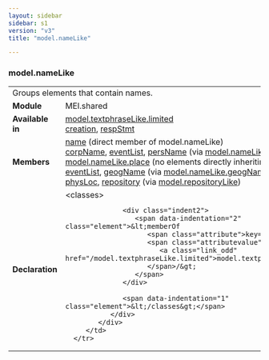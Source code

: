 ```yaml
---
layout: sidebar
sidebar: s1
version: "v3"
title: "model.nameLike"

---
```


<div class="classSpec model">
   <h3 id="model.nameLike">model.nameLike</h3>
   <table class="wovenodd">
      <tr>
         <td colspan="2" class="wovenodd-col2">Groups elements that contain names.</td>
      </tr>
      <tr>
         <td class="wovenodd-col1">
            <strong>Module</strong>
         </td>
         <td class="wovenodd-col2">MEI.shared</td>
      </tr>
      <tr>
         <td class="wovenodd-col1">
            <strong>Available in</strong>
         </td>
         <td class="wovenodd-col2">
            <div class="parent">
               <div>
                  <a class="link_odd_classSpec" href="/{{ page.version }}/model-classes/model.textphraseLike.limited.html">model.textphraseLike.limited</a>
               </div>
               <div>
                  <a class="link_odd_elementSpec" href="/{{ page.version }}/elements/creation.html">creation</a>, 
                  <a class="link_odd_elementSpec" href="/{{ page.version }}/elements/respStmt.html">respStmt</a>
               </div>
            </div>
         </td>
      </tr>
      <tr>
         <td class="wovenodd-col1">
            <strong>Members</strong>
         </td>
         <td class="wovenodd-col2">
            <div class="parent">
               <div>
                  <a class="link_odd_elementSpec" href="/{{ page.version }}/elements/name.html">name</a> (direct member of model.nameLike)
               </div>
               <div>
                  <a class="link_odd_elementSpec" href="/{{ page.version }}/model-classes/corpName.html">corpName</a>, 
                  <a class="link_odd_elementSpec" href="/{{ page.version }}/model-classes/eventList.html">eventList</a>, 
                  <a class="link_odd_elementSpec" href="/{{ page.version }}/model-classes/persName.html">persName</a>
                  <span> (via 
                     <a class="link_odd_classSpec" href="/{{ page.version }}/model-classes/model.nameLike.agent.html">model.nameLike.agent</a>)
                  </span>
               </div>
               <div>
                  <span>
                     <a class="link_odd_classSpec" href="/{{ page.version }}/model-classes/model.nameLike.place.html">model.nameLike.place</a> (no elements directly inheriting from this class)
                  </span>
               </div>
               <div>
                  <a class="link_odd_elementSpec" href="/{{ page.version }}/model-classes/eventList.html">eventList</a>, 
                  <a class="link_odd_elementSpec" href="/{{ page.version }}/model-classes/geogName.html">geogName</a>
                  <span> (via 
                     <a class="link_odd_classSpec" href="/{{ page.version }}/model-classes/model.nameLike.geogName.html">model.nameLike.geogName</a>)
                  </span>
               </div>
               <div>
                  <a class="link_odd_elementSpec" href="/{{ page.version }}/model-classes/physLoc.html">physLoc</a>, 
                  <a class="link_odd_elementSpec" href="/{{ page.version }}/model-classes/repository.html">repository</a>
                  <span> (via 
                     <a class="link_odd_classSpec" href="/{{ page.version }}/model-classes/model.repositoryLike.html">model.repositoryLike</a>)
                  </span>
               </div>
            </div>
         </td>
      </tr>
      <tr>
         <td class="wovenodd-col1">
            <strong>Declaration</strong>
         </td>
         <td class="wovenodd-col2">
            <div xml:space="preserve" class="pre">
               <div class="indent1">
                  <span data-indentation="1" class="element">&lt;classes&gt;</span>
                  
                  <div class="indent2">
                     <span data-indentation="2" class="element">&lt;memberOf 
                        <span class="attribute">key=</span>
                        <span class="attributevalue">"
                           <a class="link_odd" href="/model.textphraseLike.limited">model.textphraseLike.limited</a>"
                        </span>/&gt;
                     </span>
                  </div>
                  
                  <span data-indentation="1" class="element">&lt;/classes&gt;</span>
               </div>
            </div>
         </td>
      </tr>
   </table>
</div>